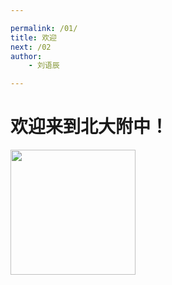 ```yaml
---

permalink: /01/
title: 欢迎
next: /02
author:
    - 刘语辰

---
```


# 欢迎来到北大附中！

<img src="http://bdfz-cas.pkuschool.edu.cn/assets/login-1a72e4feef0ed4ad47183208b8d0a0aa.png" width="200" align="middle">
